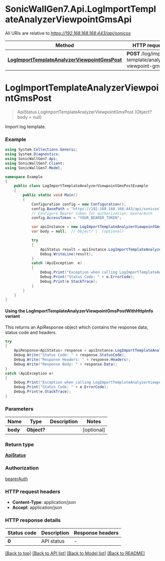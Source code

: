 # SonicWallGen7.Api.LogImportTemplateAnalyzerViewpointGmsApi

All URIs are relative to *https://192.168.168.168:443/api/sonicos*

| Method | HTTP request | Description |
|--------|--------------|-------------|
| [**LogImportTemplateAnalyzerViewpointGmsPost**](LogImportTemplateAnalyzerViewpointGmsApi.md#logimporttemplateanalyzerviewpointgmspost) | **POST** /log/import-template/analyzer-viewpoint-gms |  |

<a id="logimporttemplateanalyzerviewpointgmspost"></a>
# **LogImportTemplateAnalyzerViewpointGmsPost**
> ApiStatus LogImportTemplateAnalyzerViewpointGmsPost (Object? body = null)



Import log template.

### Example
```csharp
using System.Collections.Generic;
using System.Diagnostics;
using SonicWallGen7.Api;
using SonicWallGen7.Client;
using SonicWallGen7.Model;

namespace Example
{
    public class LogImportTemplateAnalyzerViewpointGmsPostExample
    {
        public static void Main()
        {
            Configuration config = new Configuration();
            config.BasePath = "https://192.168.168.168:443/api/sonicos";
            // Configure Bearer token for authorization: bearerAuth
            config.AccessToken = "YOUR_BEARER_TOKEN";

            var apiInstance = new LogImportTemplateAnalyzerViewpointGmsApi(config);
            var body = null;  // Object? |  (optional) 

            try
            {
                ApiStatus result = apiInstance.LogImportTemplateAnalyzerViewpointGmsPost(body);
                Debug.WriteLine(result);
            }
            catch (ApiException  e)
            {
                Debug.Print("Exception when calling LogImportTemplateAnalyzerViewpointGmsApi.LogImportTemplateAnalyzerViewpointGmsPost: " + e.Message);
                Debug.Print("Status Code: " + e.ErrorCode);
                Debug.Print(e.StackTrace);
            }
        }
    }
}
```

#### Using the LogImportTemplateAnalyzerViewpointGmsPostWithHttpInfo variant
This returns an ApiResponse object which contains the response data, status code and headers.

```csharp
try
{
    ApiResponse<ApiStatus> response = apiInstance.LogImportTemplateAnalyzerViewpointGmsPostWithHttpInfo(body);
    Debug.Write("Status Code: " + response.StatusCode);
    Debug.Write("Response Headers: " + response.Headers);
    Debug.Write("Response Body: " + response.Data);
}
catch (ApiException e)
{
    Debug.Print("Exception when calling LogImportTemplateAnalyzerViewpointGmsApi.LogImportTemplateAnalyzerViewpointGmsPostWithHttpInfo: " + e.Message);
    Debug.Print("Status Code: " + e.ErrorCode);
    Debug.Print(e.StackTrace);
}
```

### Parameters

| Name | Type | Description | Notes |
|------|------|-------------|-------|
| **body** | **Object?** |  | [optional]  |

### Return type

[**ApiStatus**](ApiStatus.md)

### Authorization

[bearerAuth](../README.md#bearerAuth)

### HTTP request headers

 - **Content-Type**: application/json
 - **Accept**: application/json


### HTTP response details
| Status code | Description | Response headers |
|-------------|-------------|------------------|
| **0** | API status |  -  |

[[Back to top]](#) [[Back to API list]](../README.md#documentation-for-api-endpoints) [[Back to Model list]](../README.md#documentation-for-models) [[Back to README]](../README.md)

